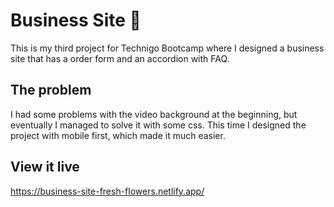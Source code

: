 # Business Site 💼

This is my third project for Technigo Bootcamp where I designed a business site that has a order form and an accordion with FAQ.

## The problem

I had some problems with the video background at the beginning, but eventually I managed to solve it with some css. This time I designed the project with mobile first, which made it much easier.

## View it live

https://business-site-fresh-flowers.netlify.app/
